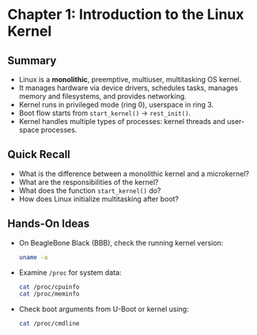 # Chapter 1: Introduction to the Linux Kernel

## Summary
- Linux is a **monolithic**, preemptive, multiuser, multitasking OS kernel.
- It manages hardware via device drivers, schedules tasks, manages memory and filesystems, and provides networking.
- Kernel runs in privileged mode (ring 0), userspace in ring 3.
- Boot flow starts from `start_kernel()` → `rest_init()`.
- Kernel handles multiple types of processes: kernel threads and user-space processes.

## Quick Recall
- What is the difference between a monolithic kernel and a microkernel?
- What are the responsibilities of the kernel?
- What does the function `start_kernel()` do?
- How does Linux initialize multitasking after boot?

## Hands-On Ideas
- On BeagleBone Black (BBB), check the running kernel version:
  ```bash
  uname -a
  ```
- Examine `/proc` for system data:
  ```bash
  cat /proc/cpuinfo
  cat /proc/meminfo
  ```
- Check boot arguments from U-Boot or kernel using:
  ```bash
  cat /proc/cmdline
  ```
